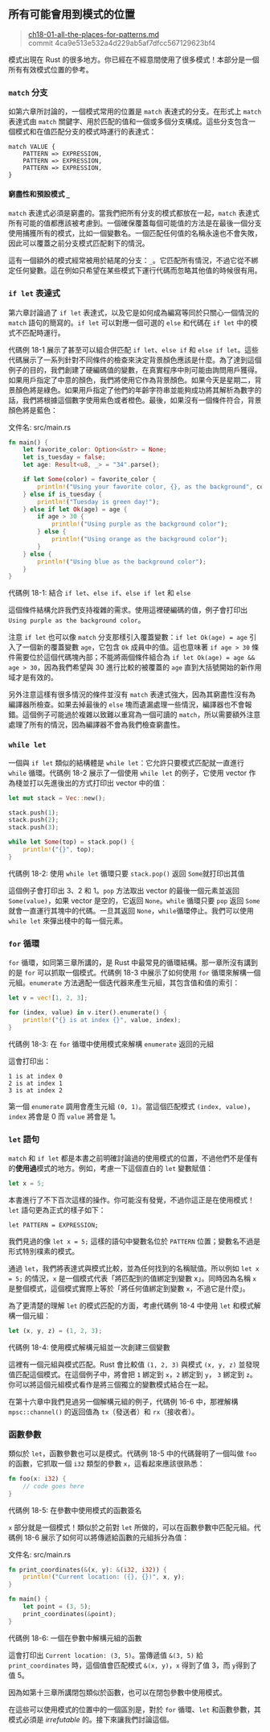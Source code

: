 ## 所有可能會用到模式的位置

> [ch18-01-all-the-places-for-patterns.md](https://github.com/rust-lang/book/blob/master/second-edition/src/ch18-01-all-the-places-for-patterns.md)
> <br>
> commit 4ca9e513e532a4d229ab5af7dfcc567129623bf4

模式出現在 Rust 的很多地方。你已經在不經意間使用了很多模式！本部分是一個所有有效模式位置的參考。

### `match` 分支

如第六章所討論的，一個模式常用的位置是 `match` 表達式的分支。在形式上 `match` 表達式由 `match` 關鍵字、用於匹配的值和一個或多個分支構成。這些分支包含一個模式和在值匹配分支的模式時運行的表達式：

```
match VALUE {
    PATTERN => EXPRESSION,
    PATTERN => EXPRESSION,
    PATTERN => EXPRESSION,
}
```

#### 窮盡性和預設模式 `_`

`match` 表達式必須是窮盡的。當我們把所有分支的模式都放在一起，`match` 表達式所有可能的值都應該被考慮到。一個確保覆蓋每個可能值的方法是在最後一個分支使用捕獲所有的模式，比如一個變數名。一個匹配任何值的名稱永遠也不會失敗，因此可以覆蓋之前分支模式匹配剩下的情況。

這有一個額外的模式經常被用於結尾的分支：`_`。它匹配所有情況，不過它從不綁定任何變數。這在例如只希望在某些模式下運行代碼而忽略其他值的時候很有用。

### `if let` 表達式

第六章討論過了 `if let` 表達式，以及它是如何成為編寫等同於只關心一個情況的 `match` 語句的簡寫的。`if let` 可以對應一個可選的 `else` 和代碼在 `if let` 中的模式不匹配時運行。

代碼例 18-1 展示了甚至可以組合併匹配 `if let`、`else if` 和 `else if let`。這些代碼展示了一系列針對不同條件的檢查來決定背景顏色應該是什麼。為了達到這個例子的目的，我們創建了硬編碼值的變數，在真實程序中則可能由詢問用戶獲得。如果用戶指定了中意的顏色，我們將使用它作為背景顏色。如果今天是星期二，背景顏色將是綠色。如果用戶指定了他們的年齡字符串並能夠成功將其解析為數字的話，我們將根據這個數字使用紫色或者橙色。最後，如果沒有一個條件符合，背景顏色將是藍色：

<span class="filename">文件名: src/main.rs</span>

```rust
fn main() {
    let favorite_color: Option<&str> = None;
    let is_tuesday = false;
    let age: Result<u8, _> = "34".parse();

    if let Some(color) = favorite_color {
        println!("Using your favorite color, {}, as the background", color);
    } else if is_tuesday {
        println!("Tuesday is green day!");
    } else if let Ok(age) = age {
        if age > 30 {
            println!("Using purple as the background color");
        } else {
            println!("Using orange as the background color");
        }
    } else {
        println!("Using blue as the background color");
    }
}
```

<span class="caption">代碼例 18-1: 結合 `if let`、`else if`、`else if let` 和 `else`</span>

這個條件結構允許我們支持複雜的需求。使用這裡硬編碼的值，例子會打印出 `Using purple as the background color`。

注意 `if let` 也可以像 `match` 分支那樣引入覆蓋變數：`if let Ok(age) = age` 引入了一個新的覆蓋變數 `age`，它包含 `Ok` 成員中的值。這也意味著 `if age > 30` 條件需要位於這個代碼塊內部；不能將兩個條件組合為 `if let Ok(age) = age && age > 30`，因為我們希望與 30 進行比較的被覆蓋的 `age` 直到大括號開始的新作用域才是有效的。

另外注意這樣有很多情況的條件並沒有 `match` 表達式強大，因為其窮盡性沒有為編譯器所檢查。如果去掉最後的 `else` 塊而遺漏處理一些情況，編譯器也不會報錯。這個例子可能過於複雜以致難以重寫為一個可讀的 `match`，所以需要額外注意處理了所有的情況，因為編譯器不會為我們檢查窮盡性。

### `while let`

一個與 `if let` 類似的結構體是 `while let`：它允許只要模式匹配就一直進行 `while` 循環。代碼例 18-2 展示了一個使用 `while let` 的例子，它使用 vector 作為棧並打以先進後出的方式打印出 vector 中的值：

```rust
let mut stack = Vec::new();

stack.push(1);
stack.push(2);
stack.push(3);

while let Some(top) = stack.pop() {
    println!("{}", top);
}
```

<span class="caption">代碼例 18-2: 使用 `while let` 循環只要 `stack.pop()` 返回 `Some`就打印出其值</span>

這個例子會打印出 3、2 和 1。`pop` 方法取出 vector 的最後一個元素並返回`Some(value)`，如果 vector 是空的，它返回 `None`。`while` 循環只要 `pop` 返回 `Some` 就會一直運行其塊中的代碼。一旦其返回 `None`，`while`循環停止。我們可以使用 `while let` 來彈出棧中的每一個元素。

### `for` 循環

`for` 循環，如同第三章所講的，是 Rust 中最常見的循環結構。那一章所沒有講到的是 `for` 可以抓取一個模式。代碼例 18-3 中展示了如何使用 `for` 循環來解構一個元組。`enumerate` 方法適配一個迭代器來產生元組，其包含值和值的索引：

```rust
let v = vec![1, 2, 3];

for (index, value) in v.iter().enumerate() {
    println!("{} is at index {}", value, index);
}
```

<span class="caption">代碼例 18-3: 在 `for` 循環中使用模式來解構 `enumerate` 返回的元組</span>

這會打印出：

```
1 is at index 0
2 is at index 1
3 is at index 2
```

第一個 `enumerate` 調用會產生元組 `(0, 1)`。當這個匹配模式 `(index, value)`，`index` 將會是 0 而 `value` 將會是 1。

### `let` 語句

`match` 和 `if let` 都是本書之前明確討論過的使用模式的位置，不過他們不是僅有的**使用過**模式的地方。例如，考慮一下這個直白的 `let` 變數賦值：

```rust
let x = 5;
```

本書進行了不下百次這樣的操作。你可能沒有發覺，不過你這正是在使用模式！`let` 語句更為正式的樣子如下：

```
let PATTERN = EXPRESSION;
```

我們見過的像 `let x = 5;` 這樣的語句中變數名位於 `PATTERN` 位置；變數名不過是形式特別樸素的模式。

通過 `let`，我們將表達式與模式比較，並為任何找到的名稱賦值。所以例如 `let x = 5;` 的情況，`x` 是一個模式代表「將匹配到的值綁定到變數 x」。同時因為名稱 `x` 是整個模式，這個模式實際上等於「將任何值綁定到變數 `x`，不過它是什麼」。

為了更清楚的理解 `let` 的模式匹配的方面，考慮代碼例 18-4 中使用 `let` 和模式解構一個元組：

```rust
let (x, y, z) = (1, 2, 3);
```

<span class="caption">代碼例 18-4: 使用模式解構元組並一次創建三個變數</span>

這裡有一個元組與模式匹配。Rust 會比較值 `(1, 2, 3)` 與模式 `(x, y, z)` 並發現值匹配這個模式。在這個例子中，將會把 `1` 綁定到 `x`，`2` 綁定到 `y`， `3` 綁定到 `z`。你可以將這個元組模式看作是將三個獨立的變數模式結合在一起。

在第十六章中我們見過另一個解構元組的例子，代碼例 16-6 中，那裡解構 `mpsc::channel()` 的返回值為 `tx`（發送者）和 `rx`（接收者）。

### 函數參數

類似於 `let`，函數參數也可以是模式。代碼例 18-5 中的代碼聲明了一個叫做 `foo` 的函數，它抓取一個 `i32` 類型的參數 `x`，這看起來應該很熟悉：

```rust
fn foo(x: i32) {
    // code goes here
}
```

<span class="caption">代碼例 18-5: 在參數中使用模式的函數簽名</span>

`x` 部分就是一個模式！類似於之前對 `let` 所做的，可以在函數參數中匹配元組。代碼例 18-6 展示了如何可以將傳遞給函數的元組拆分為值：

<span class="filename">文件名: src/main.rs</span>

```rust
fn print_coordinates(&(x, y): &(i32, i32)) {
    println!("Current location: ({}, {})", x, y);
}

fn main() {
    let point = (3, 5);
    print_coordinates(&point);
}
```

<span class="caption">代碼例 18-6: 一個在參數中解構元組的函數</span>

這會打印出 `Current location: (3, 5)`。當傳遞值 `&(3, 5)` 給 `print_coordinates` 時，這個值會匹配模式 `&(x, y)`，`x` 得到了值 3，而 `y`得到了值 5。

因為如第十三章所講閉包類似於函數，也可以在閉包參數中使用模式。

在這些可以使用模式的位置中的一個區別是，對於 `for` 循環、`let` 和函數參數，其模式必須是 *irrefutable* 的。接下來讓我們討論這個。